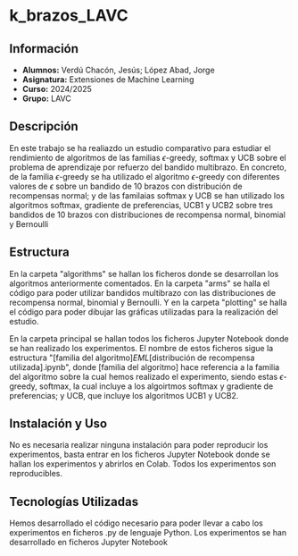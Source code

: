 # k_brazos_LAVC
## Información
- **Alumnos:** Verdú Chacón, Jesús; López Abad, Jorge
- **Asignatura:** Extensiones de Machine Learning
- **Curso:** 2024/2025
- **Grupo:** LAVC
## Descripción
En este trabajo se ha realiazdo un estudio comparativo para estudiar el rendimiento de algoritmos de las familias $\epsilon$-greedy, softmax y UCB sobre el problema de aprendizaje por refuerzo del bandido multibrazo. En concreto, de la familia $\epsilon$-greedy se ha utilizado el algoritmo $\epsilon$-greedy con diferentes valores de $\epsilon$ sobre un bandido de 10 brazos con distribución de recompensas normal; y de las familaias softmax y UCB se han utilizado los algoritmos softmax, gradiente de preferencias, UCB1 y UCB2 sobre tres bandidos de 10 brazos con distribuciones de recompensa normal, binomial y Bernoulli

## Estructura
En la carpeta "algorithms" se hallan los ficheros donde se desarrollan los algoritmos anteriormente comentados. En la carpeta "arms" se halla el código para poder utilizar bandidos multibrazo con las distribuciones de recompensa normal, binomial y Bernoulli. Y en la carpeta "plotting" se halla el código para poder dibujar las gráficas utilizadas para la realización del estudio.

En la carpeta principal se hallan todos los ficheros Jupyter Notebook donde se han realizado los experimentos. El nombre de estos ficheros sigue la estructura "[familia del algoritmo]_EML_[distribución de recompensa utilizada].ipynb", donde [familia del algoritmo] hace referencia a la familia del algoritmo sobre la cual hemos realizado el experimento, siendo estas $\epsilon$-greedy, softmax, la cual incluye a los algoirtmos softmax y gradiente de preferencias; y UCB, que incluye los algoritmos UCB1 y UCB2. 

## Instalación y Uso
No es necesaria realizar ninguna instalación para poder reproducir los experimentos, basta entrar en los ficheros Jupyter Notebook donde se hallan los experimentos y abrirlos en Colab. Todos los experimentos son reproducibles.
## Tecnologías Utilizadas
Hemos desarrollado el código necesario para poder llevar a cabo los experimentos en ficheros .py de lenguaje Python. Los experimentos se han desarrollado en ficheros Jupyter Notebook
